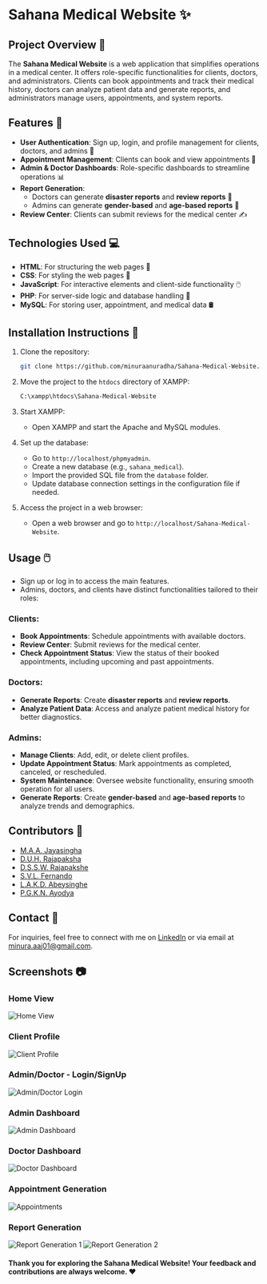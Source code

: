 # Sahana Medical Website ✨

## Project Overview 📖
The **Sahana Medical Website** is a web application that simplifies operations in a medical center. It offers role-specific functionalities for clients, doctors, and administrators. Clients can book appointments and track their medical history, doctors can analyze patient data and generate reports, and administrators manage users, appointments, and system reports.

## Features 🚀
- **User Authentication**: Sign up, login, and profile management for clients, doctors, and admins 👤
- **Appointment Management**: Clients can book and view appointments 📅
- **Admin & Doctor Dashboards**: Role-specific dashboards to streamline operations 📊
- **Report Generation**:  
  - Doctors can generate **disaster reports** and **review reports** 📝  
  - Admins can generate **gender-based** and **age-based reports** 📑  
- **Review Center**: Clients can submit reviews for the medical center ✍️

## Technologies Used 💻
- **HTML**: For structuring the web pages 📃
- **CSS**: For styling the web pages 🎨
- **JavaScript**: For interactive elements and client-side functionality 🖱️
- **PHP**: For server-side logic and database handling 🐘
- **MySQL**: For storing user, appointment, and medical data 🛢️

## Installation Instructions 🔧
1. Clone the repository:
    ```bash
    git clone https://github.com/minuraanuradha/Sahana-Medical-Website.git
    ```

2. Move the project to the `htdocs` directory of XAMPP:
    ```bash
    C:\xampp\htdocs\Sahana-Medical-Website
    ```

3. Start XAMPP:
    - Open XAMPP and start the Apache and MySQL modules.

4. Set up the database:
    - Go to `http://localhost/phpmyadmin`.
    - Create a new database (e.g., `sahana_medical`).
    - Import the provided SQL file from the `database` folder.
    - Update database connection settings in the configuration file if needed.

5. Access the project in a web browser:
    - Open a web browser and go to `http://localhost/Sahana-Medical-Website`.

## Usage 🖱️
- Sign up or log in to access the main features.
- Admins, doctors, and clients have distinct functionalities tailored to their roles:

### **Clients**:
  - **Book Appointments**: Schedule appointments with available doctors.
  - **Review Center**: Submit reviews for the medical center.
  - **Check Appointment Status**: View the status of their booked appointments, including upcoming and past appointments.

### **Doctors**:
  - **Generate Reports**: Create **disaster reports** and **review reports**.
  - **Analyze Patient Data**: Access and analyze patient medical history for better diagnostics.

### **Admins**:
  - **Manage Clients**: Add, edit, or delete client profiles.
  - **Update Appointment Status**: Mark appointments as completed, canceled, or rescheduled.
  - **System Maintenance**: Oversee website functionality, ensuring smooth operation for all users.
  - **Generate Reports**: Create **gender-based** and **age-based reports** to analyze trends and demographics.


## Contributors 🙌
- [M.A.A. Jayasingha](https://github.com/minuraanuradha)
- [D.U.H. Rajapaksha](https://github.com/HiruRajapaksha)
- [D.S.S.W. Rajapakshe](https://github.com/sunaraWR)
- [S.V.L. Fernando](https://github.com/Sxnxn)
- [L.A.K.D. Abeysinghe](https://github.com/denuwan1115)
- [P.G.K.N. Ayodya](https://github.com/kavindu15)

## Contact 📧
For inquiries, feel free to connect with me on [LinkedIn](https://www.linkedin.com/in/minura-jayasingha-62360724b/) or via email at minura.aaj01@gmail.com.

## Screenshots 📷
### Home View
![Home View](https://github.com/user-attachments/assets/10915a41-56ae-4419-ad2b-997e7e6d0ec5)

### Client Profile
![Client Profile](https://github.com/user-attachments/assets/28be27a3-6da2-42bf-be0c-b08292e76852)

### Admin/Doctor - Login/SignUp
![Admin/Doctor Login](https://github.com/user-attachments/assets/539a83ca-24c9-4c7f-9aa2-59d8dcd1ec27)

### Admin Dashboard
![Admin Dashboard](https://github.com/user-attachments/assets/dcd33415-5997-40ef-80d7-edd1b91d265c)

### Doctor Dashboard
![Doctor Dashboard](https://github.com/user-attachments/assets/5c553771-0567-4097-8ee7-c1a3b2ebcba6)

### Appointment Generation
![Appointments](https://github.com/user-attachments/assets/d5d89285-a9f6-4fed-b73e-53e01274f2e0)

### Report Generation
![Report Generation 1](https://github.com/user-attachments/assets/b03dcbf0-a300-47d4-bffa-4b395961a32f)
![Report Generation 2](https://github.com/user-attachments/assets/463e46c7-17a9-4841-a573-889945f73a02)


#### Thank you for exploring the Sahana Medical Website! Your feedback and contributions are always welcome. ❤️

